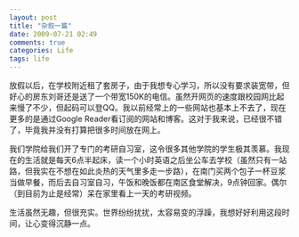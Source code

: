 ```yaml
---
layout: post
title: "杂叙一篇"
date: 2009-07-21 02:49
comments: true
categories: Life
tags: life
---
```

放假以后，在学校附近租了套房子，由于我想专心学习，所以没有要求装宽带，但好心的房东刘哥还是送了一个带宽150K的电信。虽然开网页的速度跟校园网比起来慢了不少，但起码可以登QQ。我以前经常上的一些网站也基本上不去了，现在更多的是通过Google Reader看订阅的网站和博客。这对于我来说，已经很不错了，毕竟我并没有打算把很多时间放在网上。

我们学院给我们开了专门的考研自习室，这令很多其他学院的学生极其羡慕。我现在的生活就是每天6点半起床，读一个小时英语之后坐公车去学校（虽然只有一站路，但我实在不想在如此炎热的天气里多走一步路），在南门买两个包子一杯豆浆当做早餐，而后去自习室自习，午饭和晚饭都在南区食堂解决，9点钟回家。偶尔（到目前为止是经常）呆在家里看上一天的考研视频。

生活虽然无趣，但很充实。世界纷纷扰扰，太容易变的浮躁，我想好好利用这段时间，让心变得沉静一点。